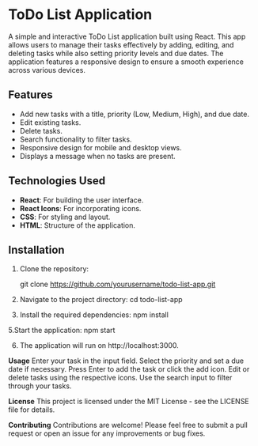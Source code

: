 # ToDo List Application

A simple and interactive ToDo List application built using React. This app allows users to manage their tasks effectively by adding, editing, and deleting tasks while also setting priority levels and due dates. The application features a responsive design to ensure a smooth experience across various devices.

## Features

- Add new tasks with a title, priority (Low, Medium, High), and due date.
- Edit existing tasks.
- Delete tasks.
- Search functionality to filter tasks.
- Responsive design for mobile and desktop views.
- Displays a message when no tasks are present.

## Technologies Used

- **React**: For building the user interface.
- **React Icons**: For incorporating icons.
- **CSS**: For styling and layout.
- **HTML**: Structure of the application.

## Installation

1. Clone the repository:

   git clone https://github.com/yourusername/todo-list-app.git
   
3. Navigate to the project directory:
  cd todo-list-app

3. Install the required dependencies:
npm install

5.Start the application:
npm start

6. The application will run on http://localhost:3000.

**Usage**
Enter your task in the input field.
Select the priority and set a due date if necessary.
Press Enter to add the task or click the add icon.
Edit or delete tasks using the respective icons.
Use the search input to filter through your tasks.

**License**
This project is licensed under the MIT License - see the LICENSE file for details.

**Contributing**
Contributions are welcome! Please feel free to submit a pull request or open an issue for any improvements or bug fixes.
